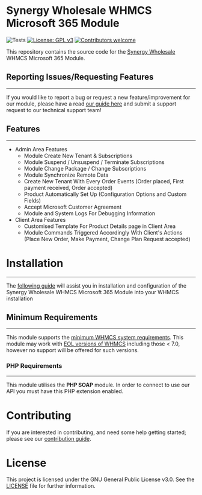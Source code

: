 # Synergy Wholesale WHMCS Microsoft 365 Module

![Tests](https://github.com/synergywholesale/whmcs-domains-module/workflows/Tests/badge.svg?branch=master&event=push)
[![License: GPL v3](https://img.shields.io/badge/License-GPLv3-blue.svg)](LICENSE)
[![Contributors welcome](https://img.shields.io/badge/Contributors-welcome-brightgreen.svg)](https://github.com/synergywholesale/whmcs-domains-module/blob/master/CONTRIBUTING.md)

This repository contains the source code for the [Synergy Wholesale](https://synergywholesale.com/) WHMCS Microsoft 365 Module.

## Reporting Issues/Requesting Features
---
If you would like to report a bug or request a new feature/improvement for our module, please have a read [our guide here](https://synergywholesale.com/faq/category/api-whmcs-modules/bug-reporting-feature-requesting/) and submit a support request to our technical support team!

## Features
---
- Admin Area Features
    - Module Create New Tenant & Subscriptions
    - Module Suspend / Unsuspend / Terminate Subscriptions
    - Module Change Package / Change Subscriptions
    - Module Synchronize Remote Data
    - Create New Tenant With Every Order Events (Order placed, First payment received, Order accepted)
    - Product Automatically Set Up (Configuration Options and Custom Fields)
    - Accept Microsoft Customer Agreement
    - Module and System Logs For Debugging Information
- Client Area Features
    - Customised Template For Product Details page in Client Area
    - Module Commands Triggered Accordingly With Client's Actions (Place New Order, Make Payment, Change Plan Request accepted)

# Installation
---
The [following guide](https://synergywholesale.com/faq/article/installing-the-whmcs-domain-registrar-module/) will assist you in installation and configuration of the Synergy Wholesale WHMCS Microsoft 365 Module into your WHMCS installation

## Minimum Requirements
---
This module supports the [minimum WHMCS system requirements](https://docs.whmcs.com/System_Requirements). This module may work with [EOL versions of WHMCS](https://docs.whmcs.com/Long_Term_Support#WHMCS_Version_.26_LTS_Schedule) including those < 7.0, however no support will be offered for such versions.

### PHP Requirements
---
This module utilises the **PHP SOAP** module. In order to connect to use our API you must have this PHP extension enabled.


# Contributing
If you are interested in contributing, and need some help getting started; please see our [contribution guide](CONTRIBUTING.md).

# License
This project is licensed under the GNU General Public License v3.0. See the [LICENSE](LICENSE) file for further information.
